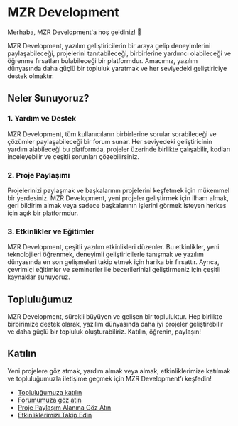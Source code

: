 # MZR Development
Merhaba, MZR Development'a hoş geldiniz! 👋

MZR Development, yazılım geliştiricilerin bir araya gelip deneyimlerini paylaşabileceği, projelerini tanıtabileceği, birbirlerine yardımcı olabileceği ve öğrenme fırsatları bulabileceği bir platformdur. Amacımız, yazılım dünyasında daha güçlü bir topluluk yaratmak ve her seviyedeki geliştiriciye destek olmaktır.

## Neler Sunuyoruz?
### 1. Yardım ve Destek
MZR Development, tüm kullanıcıların birbirlerine sorular sorabileceği ve çözümler paylaşabileceği bir forum sunar. Her seviyedeki geliştiricinin yardım alabileceği bu platformda, projeler üzerinde birlikte çalışabilir, kodları inceleyebilir ve çeşitli sorunları çözebilirsiniz.

### 2. Proje Paylaşımı
Projelerinizi paylaşmak ve başkalarının projelerini keşfetmek için mükemmel bir yerdesiniz. MZR Development, yeni projeler geliştirmek için ilham almak, geri bildirim almak veya sadece başkalarının işlerini görmek isteyen herkes için açık bir platformdur.

### 3. Etkinlikler ve Eğitimler
MZR Development, çeşitli yazılım etkinlikleri düzenler. Bu etkinlikler, yeni teknolojileri öğrenmek, deneyimli geliştiricilerle tanışmak ve yazılım dünyasında en son gelişmeleri takip etmek için harika bir fırsattır. Ayrıca, çevrimiçi eğitimler ve seminerler ile becerilerinizi geliştirmeniz için çeşitli kaynaklar sunuyoruz.

## Topluluğumuz
MZR Development, sürekli büyüyen ve gelişen bir topluluktur. Hep birlikte birbirimize destek olarak, yazılım dünyasında daha iyi projeler geliştirebilir ve daha güçlü bir topluluk oluşturabiliriz. Katılın, öğrenin, paylaşın!

## Katılın
Yeni projelere göz atmak, yardım almak veya almak, etkinliklerimize katılmak ve topluluğumuzla iletişime geçmek için MZR Development’ı keşfedin!

- [Topluluğumuza katılın](https://discord.gg/mzrdev)
- [Forumumuza göz atın](https://mzrdev.com.tr/forum)
- [Proje Paylaşım Alanına Göz Atın](https://mzrdev.com.tr/projects)
- [Etkinliklerimizi Takip Edin](https://www.mzrdev.com.tr/announcements)
